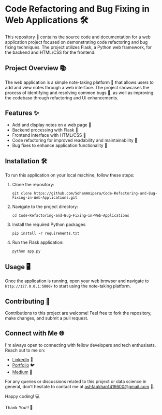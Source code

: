 # Code Refactoring and Bug Fixing in Web Applications 🛠️

This repository 📁 contains the source code and documentation for a web application project focused on demonstrating code refactoring and bug fixing techniques. The project utilizes Flask, a Python web framework, for the backend and HTML/CSS for the frontend.

## Project Overview 📚

The web application is a simple note-taking platform 📝 that allows users to add and view notes through a web interface. The project showcases the process of identifying and resolving common bugs 🐛, as well as improving the codebase through refactoring and UI enhancements.

## Features ✨

- Add and display notes on a web page 📄
- Backend processing with Flask 🔄
- Frontend interface with HTML/CSS 🎨
- Code refactoring for improved readability and maintainability 📖
- Bug fixes to enhance application functionality 🚀

## Installation 🛠️

To run this application on your local machine, follow these steps:

1. Clone the repository:
   ```
   git clone https://github.com/SohamAmipara/Code-Refactoring-and-Bug-Fixing-in-Web-Applications.git
   ```
2. Navigate to the project directory:
   ```
   cd Code-Refactoring-and-Bug-Fixing-in-Web-Applications
   ```
3. Install the required Python packages:
   ```
   pip install -r requirements.txt
   ```
4. Run the Flask application:
   ```
   python app.py
   ```

## Usage 🖥️

Once the application is running, open your web browser and navigate to `http://127.0.0.1:5000/` to start using the note-taking platform.

## Contributing 🤝

Contributions to this project are welcome! Feel free to fork the repository, make changes, and submit a pull request.

## Connect with Me 🌐

I'm always open to connecting with fellow developers and tech enthusiasts. Reach out to me on:

- [LinkedIn](www.linkedin.com/in/ashfaqbinsalim) 💼
- [Portfolio](https://ashfaqkhan1419600.wixsite.com/mohdashfa) 🐦
- [Medium](https://medium.com/@ashfaqkhan14196) 📖

For any queries or discussions related to this project or data science in general, don't hesitate to contact me at ashfaqkhan1419600@gmail.com 📧.

Happy coding! 💻

Thank You!! 🙏
